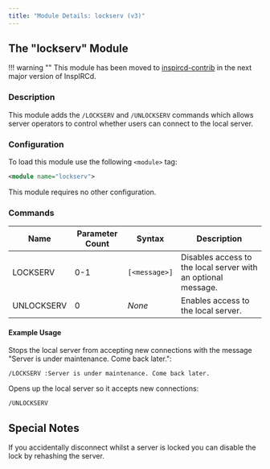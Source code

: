 ```yaml
---
title: "Module Details: lockserv (v3)"
---
```


## The "lockserv" Module

!!! warning ""
    This module has been moved to [inspircd-contrib](/3/module-manager) in the next major version of InspIRCd.

### Description

This module adds the `/LOCKSERV` and `/UNLOCKSERV` commands which allows server operators to control whether users can connect to the local server.

### Configuration

To load this module use the following `<module>` tag:

```xml
<module name="lockserv">
```

This module requires no other configuration.

### Commands

Name       | Parameter Count | Syntax        | Description
---------- | --------------- | ------------- | -----------
LOCKSERV   | 0-1             | `[<message>]` | Disables access to the local server with an optional message.
UNLOCKSERV | 0               | *None*        | Enables access to the local server.

#### Example Usage

Stops the local server from accepting new connections with the message "Server is under maintenance. Come back later.":

```plaintext
/LOCKSERV :Server is under maintenance. Come back later.
```

Opens up the local server so it accepts new connections:

```plaintext
/UNLOCKSERV
```

## Special Notes

If you accidentally disconnect whilst a server is locked you can disable the lock by rehashing the server.
